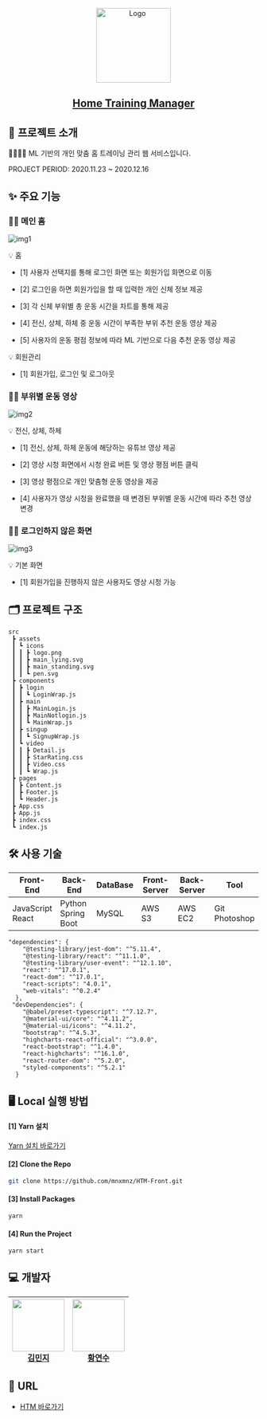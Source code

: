 <p align="center">
  <img src="https://img1.daumcdn.net/thumb/R1280x0/?scode=mtistory2&fname=https%3A%2F%2Fblog.kakaocdn.net%2Fdn%2Fbveuv8%2FbtqQps6md8g%2Fk1tANMK8CgQnspmj428590%2Fimg.png" alt="Logo" width="150" height="150">

<h2 align="center"><a href="http://gchtm.s3.ap-northeast-2.amazonaws.com/index.html#/">Home Training Manager</a></h2>
</p>

## 📑 프로젝트 소개

🏃‍♀️🏃‍♂️ ML 기반의 개인 맞춤 홈 트레이닝 관리 웹 서비스입니다.

PROJECT PERIOD: 2020.11.23 ~ 2020.12.16

## ✨ 주요 기능

### 🏋️‍♀️ 메인 홈

<img src="https://drive.google.com/uc?export=view&id=1HRzMr0MRUxCEg7fPv37ZZ-zxdzYt0yOa" alt="img1" >

💡 홈

  - [1] 사용자 선택지를 통해 로그인 화면 또는 회원가입 화면으로 이동

  - [2] 로그인을 하면 회원가입을 할 때 입력한 개인 신체 정보 제공

  - [3] 각 신체 부위별 총 운동 시간을 차트를 통해 제공
  
  - [4] 전신, 상체, 하체 중 운동 시간이 부족한 부위 추천 운동 영상 제공

  - [5] 사용자의 운동 평점 정보에 따라 ML 기반으로 다음 추천 운동 영상 제공

💡 회원관리

  - [1] 회원가입, 로그인 및 로그아웃

### 🏋️‍♂️ 부위별 운동 영상

<img src="https://drive.google.com/uc?export=view&id=1tEA_psQ2kBblKI9jzjfosfnVcgnFCe0A" alt="img2" >

💡 전신, 상체, 하체

  - [1] 전신, 상체, 하체 운동에 해당하는 유튜브 영상 제공

  - [2] 영상 시청 화면에서 시청 완료 버튼 및 영상 평점 버튼 클릭
  
  - [3] 영상 평점으로 개인 맞춤형 운동 영상을 제공
  
  - [4] 사용자가 영상 시청을 완료했을 때 변경된 부위별 운동 시간에 따라 추천 영상 변경

### 🏋️‍♀️ 로그인하지 않은 화면

<img src="https://drive.google.com/uc?export=view&id=1SrZhxNvIReh_2bWSfvBLAuSW0dNweHu2" alt="img3" >

💡 기본 화면

  - [1] 회원가입을 진행하지 않은 사용자도 영상 시청 가능

## 🗂 프로젝트 구조

```
src
 ┣ assets
 ┃ ┗ icons
 ┃ ┃ ┣ logo.png
 ┃ ┃ ┣ main_lying.svg
 ┃ ┃ ┣ main_standing.svg
 ┃ ┃ ┗ pen.svg
 ┣ components
 ┃ ┣ login
 ┃ ┃ ┗ LoginWrap.js
 ┃ ┣ main
 ┃ ┃ ┣ MainLogin.js
 ┃ ┃ ┣ MainNotlogin.js
 ┃ ┃ ┗ MainWrap.js
 ┃ ┣ singup
 ┃ ┃ ┗ SignupWrap.js
 ┃ ┗ video
 ┃ ┃ ┣ Detail.js
 ┃ ┃ ┣ StarRating.css
 ┃ ┃ ┣ Video.css
 ┃ ┃ ┗ Wrap.js
 ┣ pages
 ┃ ┣ Content.js
 ┃ ┣ Footer.js
 ┃ ┗ Header.js
 ┣ App.css
 ┣ App.js
 ┣ index.css
 ┗ index.js
```

## 🛠 사용 기술

| Front-End | Back-End | DataBase | Front-Server | Back-Server | Tool |
| --- | --- | --- | --- | --- | --- |
| JavaScript<br>React | Python<br>Spring Boot | MySQL | AWS S3 | AWS EC2 | Git<br>Photoshop |

```
"dependencies": {
    "@testing-library/jest-dom": "^5.11.4",
    "@testing-library/react": "^11.1.0",
    "@testing-library/user-event": "^12.1.10",
    "react": "^17.0.1",
    "react-dom": "^17.0.1",
    "react-scripts": "4.0.1",
    "web-vitals": "^0.2.4"
  },
 "devDependencies": {
    "@babel/preset-typescript": "^7.12.7",
    "@material-ui/core": "^4.11.2",
    "@material-ui/icons": "^4.11.2",
    "bootstrap": "^4.5.3",
    "highcharts-react-official": "^3.0.0",
    "react-bootstrap": "^1.4.0",
    "react-highcharts": "^16.1.0",
    "react-router-dom": "^5.2.0",
    "styled-components": "^5.2.1"
  }
```

## 🖥 Local 실행 방법

#### [1] Yarn 설치

[Yarn 설치 바로가기](https://classic.yarnpkg.com/en/docs/install#windows-stable)

#### [2] Clone the Repo

```sh
git clone https://github.com/mnxmnz/HTM-Front.git
```

#### [3] Install Packages

```sh
yarn
```

#### [4] Run the Project

```sh
yarn start
```

## 💻 개발자

| <img src="https://avatars1.githubusercontent.com/u/48766355?s=460&u=0419d273d1a31539ee4f1151cdacb6fefd45dacc&v=4" width="105" height="105"><br>[김민지](https://github.com/mnxmnz) | <img src="https://avatars0.githubusercontent.com/u/71953870?s=460&v=4" width="105" height="105"><br>[황연수](https://github.com/hwang-yeonsu) |
| --- | --- |


## :link: URL

- [HTM 바로가기](http://gchtm.s3.ap-northeast-2.amazonaws.com/index.html#/)
